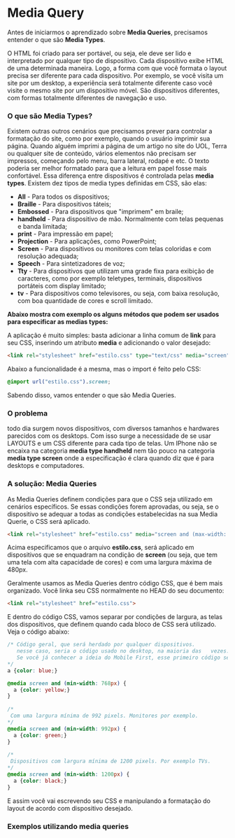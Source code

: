 # Media Query

Antes de iniciarmos o aprendizado sobre **Media Queries**, precisamos entender o que são **Media Types**.

O HTML foi criado para ser portável, ou seja, ele deve ser lido e interpretado por qualquer tipo de dispositivo. Cada dispositivo exibe HTML de uma determinada maneira. Logo, a forma com que você formata o layout precisa ser diferente para cada dispositivo. Por exemplo, se você visita um site por um desktop, a experiência será totalmente diferente caso você visite o mesmo site por um dispositivo móvel. São dispositivos diferentes, com formas totalmente diferentes de navegação e uso.

### O que são Media Types?

Existem outras outros cenários que precisamos prever para controlar a formatação do site, como por exemplo, quando o usuário imprimir sua página. Quando alguém imprimi a página de um artigo no site do UOL, Terra ou qualquer site de conteúdo, vários elementos não precisam ser impressos, começando pelo menu, barra lateral, rodapé e etc. O texto poderia ser melhor formatado para que a leitura em papel fosse mais confortável. Essa diferença entre dispositivos é controlada pelas **media types**. Existem dez tipos de media types definidas em CSS, são elas:

* **All** - Para todos os dispositivos;
* **Braille** - Para dispositivos táteis;
* **Embossed** - Para dispositivos que "imprimem" em braile;
* **handheld** - Para dispositivo de mão. Normalmente com telas pequenas e banda limitada;
* **print** - Para impressão em papel;
* **Projection** - Para aplicações, como PowerPoint;
* **Screen** - Para dispositivos ou monitores com telas coloridas e com resolução adequada;
* **Speech** - Para sintetizadores de voz;
* **Tty** - Para dispositivos que utilizam uma grade fixa para exibição de caracteres, como por exemplo teletypes, terminais, dispositivos portáteis com display limitado;
* **tv** - Para dispositivos como televisores, ou seja, com baixa resolução, com boa quantidade de cores e scroll limitado.

**Abaixo mostra com exemplo os alguns métodos que podem ser usados para especificar as medias types:**

A aplicação é muito simples: basta adicionar a linha comum de **link** para seu CSS, inserindo um atributo **media** e adicionando o valor desejado:
```html
<link rel="stylesheet" href="estilo.css" type="text/css" media="screen" />
```

Abaixo a funcionalidade é a mesma, mas o import é feito pelo CSS:
```css
@import url("estilo.css").screen;
```

Sabendo disso, vamos entender o que são Media Queries.

### O problema

todo dia surgem novos dispositivos, com diversos tamanhos e hardwares parecidos com os desktops. Com isso surge a necessidade de se usar LAYOUTS e um CSS diferente para cada tipo de telas. Um IPhone não se encaixa na categoria **media type handheld** nem tão pouco na categoria **media type screen** onde a especificação é clara quando diz que é para desktops e computadores.

### A solução: Media Queries

As Media Queries definem condições para que o CSS seja utilizado em cenários específicos. Se essas condições forem aprovadas, ou seja, se o dispositivo se adequar a todas as condições estabelecidas na sua Media Querie, o CSS será aplicado.

```html
<link rel="stylesheet" href="estilo.css" media="screen and (max-width: 480px)">
```
Acima especificamos que o arquivo **estilo.css**, será aplicado em dispositivos que se enquadram na condição de **screen** (ou seja, que tem uma tela com alta capacidade de cores) e com uma largura máxima de 480px.

Geralmente usamos as Media Queries dentro código CSS, que é bem mais organizado. Você linka seu CSS normalmente no HEAD do seu documento:
```html
<link rel="stylesheet" href="estilo.css">
```

E dentro do código CSS, vamos separar por condições de largura, as telas dos dispositivos, que definem quando cada bloco de CSS será utilizado. Veja o código abaixo:

```css
/* Código geral, que será herdado por qualquer dispositivos.
   nesse caso, seria o código usado no desktop, na maioria das   vezes. 
   Se você já conhecer a ideia do Mobile First, esse primeiro código será destinado para mobiles.
*/
a {color: blue;}

@media screen and (min-width: 768px) {
  a {color: yellow;}
}
 
/* 
 Com uma largura mínima de 992 pixels. Monitores por exemplo.
*/
@media screen and (min-width: 992px) {
  a {color: green;}
}
 
/* 
 Dispositivos com largura mínima de 1200 pixels. Por exemplo TVs.
*/
@media screen and (min-width: 1200px) {
  a {color: black;}
}
```

E assim você vai escrevendo seu CSS e manipulando a formatação do layout de acordo com dispositivo desejado.

### Exemplos utilizando media queries
